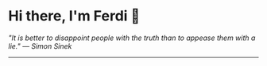 <h1>Hi there, I'm Ferdi 👋</h1>

<p><em>
  "It is better to disappoint people with the truth than to appease them with a lie." — Simon Sinek
</em></p>

---
